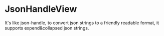 # JsonHandleView
It's like json-handle, to convert json strings to a friendly readable format, it supports expend&amp;collapsed json strings.
